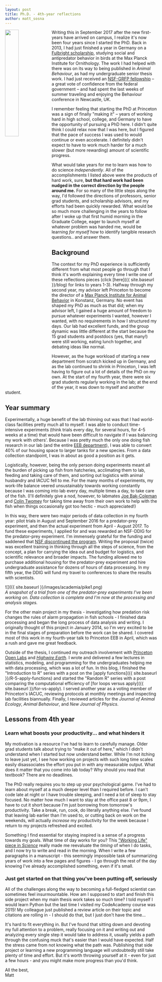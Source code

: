 ```yaml
---
layout: post
title: Ph.D. - 4th-year reflections
author: matt_sosna
---
```

<img align="left" src="{{ site.baseurl }}/images/academia/phd4.png" height="30%" width="30%">Writing this in September 2017 after the new first-years have arrived on campus, I realize it's now been four years since I started the PhD. Back in 2013, I had just finished a year in Germany on a [Fulbright scholarship](https://www.cies.org/program/fulbright-us-scholar-program), studying social and antipredator behavior in birds at the Max Planck Institute for Ornithology. The work I had helped with there was on its way to being published in *Animal Behaviour*, as had my undergraduate senior thesis work. I had just received an [NSF-GRFP fellowship](https://www.nsfgrfp.org/) – a great vote of confidence from the federal government – and had spent the last weeks of summer traveling and enjoying the Behaviour conference in Newcastle, UK.

I remember feeling that starting the PhD at Princeton was a sign of finally "making it" – years of working hard in high school, college, and Germany to have the opportunity of pursuing a PhD here. I didn't quite think I could relax now that I was here, but I figured that the pace of success I was used to would continue or even accelerate. I definitely didn't expect to have to work much harder for a much slower (but more rewarding) amount of scientific progress.

What would take years for me to learn was how to do science *independently*. All of the accomplishments I listed above were the products of hard work, sure, **but that hard work had been nudged in the correct direction by the people around me.** For so many of the little steps along the way, I'd followed the directions of professors, senior grad students, and scholarship advisors, and my efforts had been quickly rewarded. What would be so much more challenging in the years to follow after I woke up that first humid morning in the Graduate College, eager to launch myself at whatever problem was handed me, would be learning *for myself* how to identify tangible research questions.. and answer them.

## Background
The context for my PhD experience is sufficiently different from what most people go through that I think it's worth explaining every time I write one of these reflections pieces (click [here]({{ site.baseurl }}/blog) for links to years 1-3). Halfway through my second year, my advisor left Princeton to become the director of a [Max Planck Institute for Animal Behavior](http://www.collectivebehaviour.com/) in Konstanz, Germany. No event has shaped my PhD as much as that did; when my advisor left, I gained a huge amount of freedom to pursue whatever experiments I wanted, however I wanted, with no requirements in how I structured my days. Our lab had excellent funds, and the group dynamic was little different at the start because the 15 grad students and postdocs (yes, that many!) were still working, eating lunch together, and debating ideas like normal.

However, as the huge workload of starting a new department from scratch kicked up in Germany, and as the lab continued to shrink in Princeton, I was left having to figure out a lot of details of the PhD on my own. At the start of my fourth year, there were six grad students regularly working in the lab; at the end of the year, it was down to myself and another student.

## Year summary
Experimentally, a huge benefit of the lab thinning out was that I had world-class facilities pretty much all to myself. I was able to conduct time-intensive experiments (think trials every day, for several hours, for 4-5 weeks at a time) that would have been difficult to navigate if I was balancing my work with others'. Because I was pretty much the only one doing fish research in our lab (and the entire [EEB department](https://eeb.princeton.edu)), I was able to convert 40% of our housing space to larger tanks for a new species. From a data collection standpoint, I was in about as good a position as it gets.

Logistically, however, being the only person doing experiments meant all the burden of picking up fish from hatcheries, acclimating them to lab, feeding and taking care of them, and sorting out logistics with animal husbandry and IACUC fell to me. For the many months of experiments, my work-life balance veered unsustainably towards working constantly because I was coming into lab every day, multiple times a day, to take care of the fish. (I'll definitely give a nod, however, to labmates [Joe Bak-Coleman](https://scholar.google.com/citations?user=Y5000VQAAAAJ&hl=en&oi=ao) and [Colin Twomey](https://www.sas.upenn.edu/~crtwomey/) for taking time away from their own work to help with the fish when things occasionally got too hectic - much appreciated!)

In this way, there were two major periods of data collection in my fourth year: pilot trials in August and September 2016 for a predator-prey experiment, and then the actual experiment from April - August 2017. To fund these experiments, I applied for and was rewarded an NSF-DDIG for the predator-prey experiment. I'm immensely grateful for the funding and saddened that [NSF discontinued the program](https://nsf.gov/pubs/2017/nsf17094/nsf17094.jsp). Writing the proposal (twice) was excellent training in thinking through all the steps of science, from the concept, a plan for carrying the idea out and budget for logistics, and scientific relevance and broader impacts. The funding allowed me to purchase additional housing for the predator-prey experiment and hire undergraduate assistance for dozens of hours of data processing. In my fifth year, the DDIG will fund my travel to conferences to share the results with scientists.

![]({{ site.baseurl }}/images/academia/pike1.png)
*<br>A snapshot of a trial from one of the predator-prey experiments I've been working on. Data collection is complete and I'm now at the processing and analysis stages.*

For the other main project in my thesis - investigating how predation risk changes the rules of alarm propagation in fish schools - I finished data processing and began the long process of data analysis and writing. I originally thought of this project in January 2014, so I'm very excited to be in the final stages of preparation before the work can be shared. I covered most of this work in my fourth-year talk to Princeton EEB in April, which was a rush and gave me great feedback.

Outside of the thesis, I continued my outreach involvement with [Princeton Open Labs](http://theopenlabs.org/princeton/) and *[Highwire Earth](https://highwire.princeton.edu/)*. I wrote and delivered a few lectures in statistics, modeling, and programming for the undergraduates helping me with data processing, which was a lot of fun. In this blog, I finished the "Introduction to R" series with a post on the [apply functions]({{ site.baseurl }}/R-5-apply-functions) and started the "Random R" series with a post comparing the computational efficiency of [for loops versus apply]({{ site.baseurl }}/for-vs-apply). I served another year as a voting member of Princeton's IACUC, reviewing protocols at monthly meetings and inspecting lab facilities biannually. Finally, I reviewed articles for the *Journal of Animal Ecology*, *Animal Behaviour*, and *New Journal of Physics*.

## Lessons from 4th year
### Learn what boosts your productivity... and what hinders it
My motivation is a resource I've had to learn to carefully manage. Older grad students talk about trying to "make it out of here," which I didn't understand when I started but now understand better. While I'm not itching to leave just yet, I see how working on projects with such long time scales easily disassociates the effort you put in with any measurable output. What does it matter that you come into lab today? Why should you read that textbook? There are no deadlines.

The PhD really requires you to step up your psychological game. I've had to learn about myself at a much deeper level than I required before. I can't code late at night or I have trouble sleeping, and I need a lot of sleep to stay focused. No matter how much I want to stay at the office past 8 or 9pm, I have to cut it short because I'm just borrowing from tomorrow's productivity. Take a break, run, cook, do literally anything else. I've found that leaving lab earlier than I'm used to, or cutting back on work on the weekends, will actually *increase* my productivity for the week because I return to my projects refreshed and excited.

Something I find essential for staying inspired is a sense of a progress towards my goals. What time of day works for you? This ["Working Life" piece in *Science*](http://science.sciencemag.org/content/353/6300/718) really made me reevaluate the *timing* of when I do tasks, and I now try to write and read in the morning. When I write a few paragraphs in a manuscript - this seemingly impossible task of summarizing years of work into a few pages and figures - I go through the rest of the day knowing I've already accomplished something, even if it's small.

### Just get started on that thing you've been putting off, seriously
All of the challenges along the way to becoming a full-fledged scientist can sometimes feel insurmountable. How am I supposed to start and finish this side project when my main thesis work takes so much time? I told myself I would learn Python but the last time I visited my CodeAcademy course was 2015! My colleague just published a review article on their topic and citations are rolling in - I should do that, but I just don't have the time...

It's hard to fit everything in. But I've found that sitting down and devoting my full attention to a problem, really focusing on it and writing out and analyzing every single step it would take to address it, usually yields a path through the confusing muck that's easier than I would have expected. Half the stress came from not knowing what the path was. Publishing that side project or learning a new programming language will undoubtedly still take plenty of time and effort. But it's worth throwing yourself at it - even for just a few hours - and you might make more progress than you'd think.

All the best,<br>
Matt
